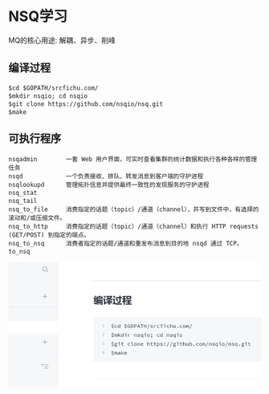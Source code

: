 # NSQ学习

MQ的核心用途: 解耦、异步、削峰

## 编译过程

```text
$cd $GOPATH/srcfichu.com/
$mkdir nsqio; cd nsqio
$git clone https://github.com/nsqio/nsq.git
$make
```

## 可执行程序

```text
nsqadmin 		一套 Web 用户界面，可实时查看集群的统计数据和执行各种各样的管理任务
nsqd  			一个负责接收、排队、转发消息到客户端的守护进程
nsqlookupd  	管理拓扑信息并提供最终一致性的发现服务的守护进程
nsq_stat  
nsq_tail  
nsq_to_file  	消费指定的话题（topic）/通道（channel），并写到文件中，有选择的滚动和/或压缩文件。
nsq_to_http     消费指定的话题（topic）/通道（channel）和执行 HTTP requests (GET/POST) 到指定的端点。
nsq_to_nsq  	消费者指定的话题/通道和重发布消息到目的地 nsqd 通过 TCP。
to_nsq
```

![](.gitbook/assets/image.png)

